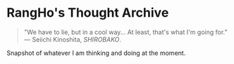 # RangHo's Thought Archive

> "We have to lie, but in a cool way... At least, that's what I'm going
> for." \
> — Seiichi Kinoshita, _SHIROBAKO_.
 
Snapshot of whatever I am thinking and doing at the moment.
